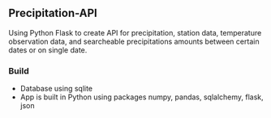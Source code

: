 ## Precipitation-API

Using Python Flask to create API for precipitation, station data, temperature observation data, and searcheable precipitations amounts between certain dates or on single date.

### Build

- Database using sqlite
- App is built in Python using packages numpy, pandas, sqlalchemy, flask, json
